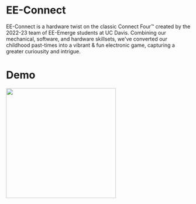 # EE-Connect
EE-Connect is a hardware twist on the classic Connect Four™ created by the 2022-23 team of EE-Emerge students at UC Davis. Combining our mechanical, software, and hardware skillsets, we've converted our childhood past-times into a vibrant & fun electronic game, capturing a greater curiousity and intrigue.

# Demo
<img src="https://github.com/theparssa27/theparssa27.github.io/blob/main/pictures/IMG_5321.gif?raw=true" height="300">

